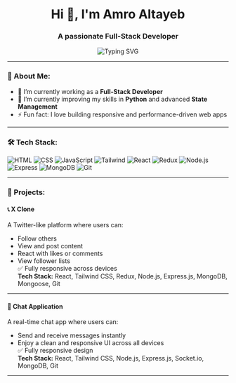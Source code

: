 <h1 align="center">Hi 👋, I'm Amro Altayeb</h1>
<h3 align="center">A passionate Full-Stack Developer</h3>

<p align="center">
  <img src="https://readme-typing-svg.herokuapp.com?font=Fira+Code&size=22&pause=1000&color=F7F7F7&background=000000&center=true&vCenter=true&multiline=true&width=600&height=100&lines=Full-Stack+Developer;React+%7C+Node+%7C+MongoDB+Lover;Building+Responsive+Web+Apps+🚀;Always+Learning+and+Improving!+💻" alt="Typing SVG" />
</p>

---

### 🧠 About Me:
- 🔭 I’m currently working as a **Full-Stack Developer**
- 🌱 I’m currently improving my skills in **Python** and advanced **State Management**
- ⚡ Fun fact: I love building responsive and performance-driven web apps

---

### 🛠️ Tech Stack:

![HTML](https://img.shields.io/badge/HTML5-E34F26?style=for-the-badge&logo=html5&logoColor=white)
![CSS](https://img.shields.io/badge/CSS3-1572B6?style=for-the-badge&logo=css3&logoColor=white)
![JavaScript](https://img.shields.io/badge/JavaScript-F7DF1E?style=for-the-badge&logo=javascript&logoColor=black)
![Tailwind](https://img.shields.io/badge/TailwindCSS-38B2AC?style=for-the-badge&logo=tailwind-css&logoColor=white)
![React](https://img.shields.io/badge/React-20232A?style=for-the-badge&logo=react&logoColor=61DAFB)
![Redux](https://img.shields.io/badge/Redux-593D88?style=for-the-badge&logo=redux&logoColor=white)
![Node.js](https://img.shields.io/badge/Node.js-339933?style=for-the-badge&logo=nodedotjs&logoColor=white)
![Express](https://img.shields.io/badge/Express.js-404D59?style=for-the-badge)
![MongoDB](https://img.shields.io/badge/MongoDB-4EA94B?style=for-the-badge&logo=mongodb&logoColor=white)
![Git](https://img.shields.io/badge/Git-F05032?style=for-the-badge&logo=git&logoColor=white)

---

### 🚀 Projects:

#### 📞 X Clone
A Twitter-like platform where users can:
- Follow others
- View and post content
- React with likes or comments
- View follower lists  
✅ Fully responsive across devices  
**Tech Stack:** React, Tailwind CSS, Redux, Node.js, Express.js, MongoDB, Mongoose, Git

---

#### 💬 Chat Application
A real-time chat app where users can:
- Send and receive messages instantly
- Enjoy a clean and responsive UI across all devices  
✅ Fully responsive design  
**Tech Stack:** React, Tailwind CSS, Node.js, Express.js, Socket.io, MongoDB, Git

---






